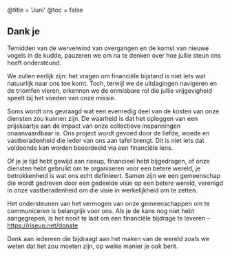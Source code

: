 @title = 'Juni'
@toc = false


Dank je
-------

Temidden van de wervelwind van overgangen en de komst van nieuwe vogels in de kudde, pauzeren we om na te denken over hoe jullie steun ons heeft ondersteund.

We zullen eerlijk zijn: het vragen om financiële bijstand is niet iets wat natuurlijk naar ons toe komt. Toch, terwijl we de uitdagingen navigeren en de triomfen vieren, erkennen we de onmisbare rol die jullie vrijgevigheid speelt bij het voeden van onze missie.

Soms wordt ons gevraagd wat een evenredig deel van de kosten van onze diensten zou kunnen zijn. De waarheid is dat het opleggen van een prijskaartje aan de impact van onze collectieve inspanningen onaanvaardbaar is. Ons project wordt gevoed door de liefde, woede en vastberadenheid die ieder van ons aan tafel brengt. Dit is niet iets dat voldoende kan worden beoordeeld via een financiële lens.

Of je je tijd hebt gewijd aan riseup, financieel hebt bijgedragen, of onze diensten hebt gebruikt om te organiseren voor een betere wereld, je betrokkenheid is wat ons echt definieert. Samen zijn we een gemeenschap die wordt gedreven door een gedeelde visie op een betere wereld, verenigd in onze vastberadenheid om die visie in werkelijkheid om te zetten.

Het ondersteunen van het vermogen van onze gemeenschappen om te communiceren is belangrijk voor ons. Als je de kans nog niet hebt aangegrepen, is het nooit te laat om een financiële bijdrage te leveren – https://riseup.net/donate

Dank aan iedereen die bijdraagt aan het maken van de wereld zoals we weten dat het zou moeten zijn, op welke manier je ook bent.